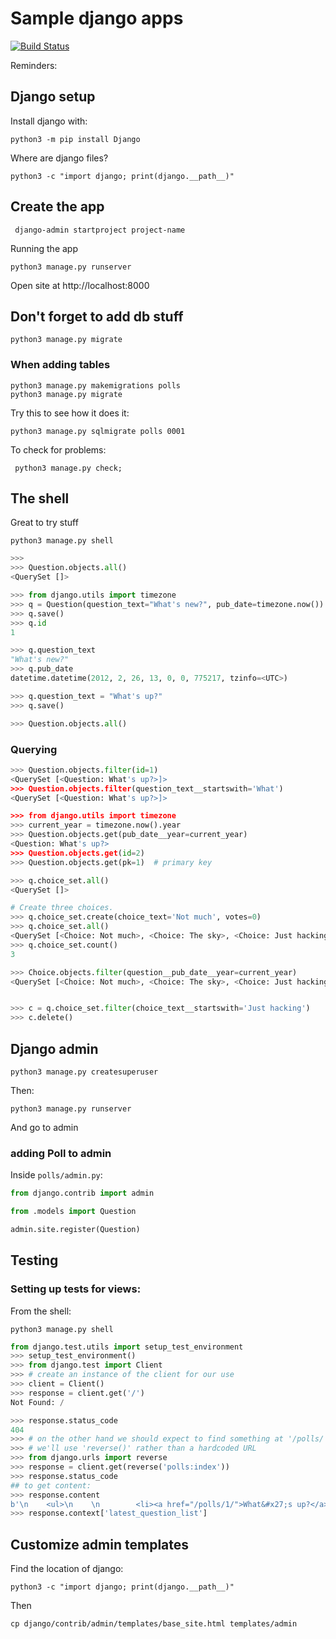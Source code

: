 # Sample django apps
[![Build Status](https://travis-ci.org/pxai/djangopolls.svg?branch=master)](https://travis-ci.org/pxai/djangopolls)

Reminders:
## Django setup
Install django with:

```shell
python3 -m pip install Django
```

Where are django files?
```shell
python3 -c "import django; print(django.__path__)"
```

## Create the app
```shell
 django-admin startproject project-name
```

Running the app
```shell
python3 manage.py runserver
```
Open site at http://localhost:8000

## Don't forget to add db stuff
```shell
python3 manage.py migrate

```

### When adding tables

```shell
python3 manage.py makemigrations polls
python3 manage.py migrate
```

Try this to see how it does it:

```shell
python3 manage.py sqlmigrate polls 0001
```

To check for problems:
```shell
 python3 manage.py check;
 ```

## The shell

Great to try stuff
```shell
python3 manage.py shell
```
```python
>>>
>>> Question.objects.all()
<QuerySet []>

>>> from django.utils import timezone
>>> q = Question(question_text="What's new?", pub_date=timezone.now())
>>> q.save()
>>> q.id
1

>>> q.question_text
"What's new?"
>>> q.pub_date
datetime.datetime(2012, 2, 26, 13, 0, 0, 775217, tzinfo=<UTC>)

>>> q.question_text = "What's up?"
>>> q.save()

>>> Question.objects.all()
```
### Querying
```python
>>> Question.objects.filter(id=1)
<QuerySet [<Question: What's up?>]>
>>> Question.objects.filter(question_text__startswith='What')
<QuerySet [<Question: What's up?>]>

>>> from django.utils import timezone
>>> current_year = timezone.now().year
>>> Question.objects.get(pub_date__year=current_year)
<Question: What's up?>
>>> Question.objects.get(id=2)
>>> Question.objects.get(pk=1)  # primary key

>>> q.choice_set.all()
<QuerySet []>

# Create three choices.
>>> q.choice_set.create(choice_text='Not much', votes=0)
>>> q.choice_set.all()
<QuerySet [<Choice: Not much>, <Choice: The sky>, <Choice: Just hacking again>]>
>>> q.choice_set.count()
3

>>> Choice.objects.filter(question__pub_date__year=current_year)
<QuerySet [<Choice: Not much>, <Choice: The sky>, <Choice: Just hacking again>]>


>>> c = q.choice_set.filter(choice_text__startswith='Just hacking')
>>> c.delete()
```


## Django admin
```shell
python3 manage.py createsuperuser
```
Then:
```shell
python3 manage.py runserver
```
And go to admin

### adding Poll to admin

Inside `polls/admin.py`:

```python
from django.contrib import admin

from .models import Question

admin.site.register(Question)
```

## Testing
### Setting up tests for views:
From the shell:
```shell
python3 manage.py shell
```
```python
from django.test.utils import setup_test_environment
>>> setup_test_environment()
>>> from django.test import Client
>>> # create an instance of the client for our use
>>> client = Client()
>>> response = client.get('/')
Not Found: /

>>> response.status_code
404
>>> # on the other hand we should expect to find something at '/polls/'
>>> # we'll use 'reverse()' rather than a hardcoded URL
>>> from django.urls import reverse
>>> response = client.get(reverse('polls:index'))
>>> response.status_code
## to get content:
>>> response.content
b'\n    <ul>\n    \n        <li><a href="/polls/1/">What&#x27;s up?</a></li>\n    \n    </ul>\n\n'
>>> response.context['latest_question_list']
```

## Customize admin templates
Find the location of django:

```shell
python3 -c "import django; print(django.__path__)"
```

Then
```shell
cp django/contrib/admin/templates/base_site.html templates/admin
```
